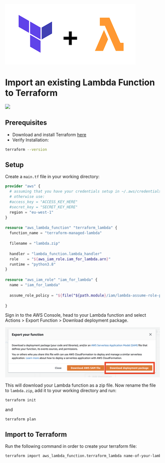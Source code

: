 ![screenshot](screenshots/terralambda.png)
# Import an existing Lambda Function to Terraform
[![](https://img.shields.io/badge/Terraform-v0.15.4-7B42BC.svg)](https://shields.io/)
## Prerequisites
* Download and install Terraform [here](https://www.terraform.io/downloads.html)
* Verify Installation:
``` bash
terraform --version
```
## Setup
Create a `main.tf` file in your working directory:
```terraform
provider "aws" {
  # assuming that you have your credentials setup in ~/.aws/credentials
  # otherwise use:
  #access_key = "ACCESS_KEY_HERE"
  #secret_key = "SECRET_KEY_HERE"
  region = "eu-west-1"
}

resource "aws_lambda_function" "terraform_lambda" {
  function_name = "terraform-managed-lambda"

  filename = "lambda.zip"

  handler = "lambda_function.lambda_handler"
  role    = "${aws_iam_role.iam_for_lambda.arn}"
  runtime = "python3.8"
}

resource "aws_iam_role" "iam_for_lambda" {
  name = "iam_for_lambda"

  assume_role_policy = "${file("${path.module}/iam/lambda-assume-role-policy.json")}"

}
```

Sign in to the AWS Console, head to your Lambda function and select Actions > Export Function > Download deployment package.

![screenshot](screenshots/awsconsole.png)

This will download your Lambda function as a zip file. Now rename the file to `lambda.zip`, add it to your working directory and run:

```bash
terraform init
```
and
```bash
terraform plan
```
## Import to Terraform
Run the following command in order to create your terraform file:
```bash
terraform import aws_lambda_function.terraform_lambda name-of-your-lambda
```
